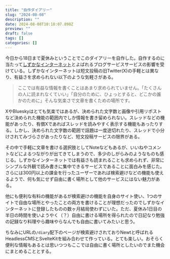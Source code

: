 ```yaml
---
title: "自作ダイアリー"
slug: "2024-08-08"
description: ""
date: 2024-08-08T10:18:07.898Z
preview: ""
draft: false
tags: []
categories: []
---
```


<p>今日から18日まで夏休みということでこのダイアリーを自作した。自作するのに当たって<a href="https://sizu.me/">しずかなインターネット</a>とよばれるブログサービスサービスの影響を受けている。しずかなインターネットは短文投稿の旧Twitter(X)の手軽とは異なり、有益さを求められない以下のような気軽さがある。</p>
<blockquote>
<p>ここでは有益な情報を書くことはあまり求められていません。「たくさんの人に読まれなくていい」「自分のために、ひょっとすると、どこかの誰かのために」そんな気楽さで文章を書くための場所です。</p>
</blockquote>
<p>XやBlueskyはとても気楽ではあるが、決められた文字数と画像や引用リポストなど決められた機能の範囲内でしか情報を書き留められない。スレッドなどの機能があったり、有償Xであればスレッドを読みやすく表示する機能もあったりする。しかし、決められた文字数の範囲で話題は一度途切れたり、スレッドで小分けされてみづらさがあったりなど、短文投稿サービスの限界がある。</p>
<p>その中で手軽に文章を書ける選択肢としてNoteなどもあるが、いいねやコメントなどによるつながりが出てきてしまうので、多少のしがらみのようなものも感じる。しずかなインターネットでは有益さも読まれることも求められず、非常にシンプルな外観で読み書きに集中できるサービスであることに面白みを感じた。さらには300円以上の課金を行ったユーザーであれば検索避けなどの機能も使えるようで、何も気にせず自由に書く場所として他のサービスにはない魅力がある。</p>
<p>他にも便利な有料の機能があるが検索避けの機能を自身のサイト使い、1つのサイトで自由な場所とやったことの両方を書けることが理想だったのでしずかなインターネットに登録したものの数ヶ月結局使わずにいた。ただ、夏休み1日目の半日の時間を使いようやく（？）自由に書ける場所を得られたので日記なり勉強の記録なり料理やら趣味やらなんでも自由に書いてみたいと思う。</p>
<p>ちなみにURLの<code>/diary</code>配下のページが検索避けされておりNewtと呼ばれるHeadlessCMSとSvelteKitを組み合わせて作っている。とても楽しい。おそらく便利な情報もあるとは思いつつもここでは自由に書く場所としたいのでまた機会にまとめることとする。</p>


